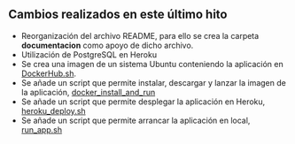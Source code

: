 ## Cambios realizados en este último hito

- Reorganización del archivo README, para ello se crea la carpeta **documentacion** como apoyo de dicho archivo. 
- Utilización de PostgreSQL en Heroku
- Se crea una imagen de un sistema Ubuntu conteniendo la aplicación en [DockerHub.sh](https://hub.docker.com/r/javiergarridomellado/iv_javiergarridomellado/).
- Se añade un script que permite instalar, descargar y lanzar la imagen de la aplicación, [docker_install_and_run](https://github.com/javiergarridomellado/IV_javiergarridomellado/blob/master/scripts/docker_install_and_run.sh)
- Se añade un script que permite desplegar la aplicación en Heroku, [heroku_deploy.sh](https://github.com/javiergarridomellado/IV_javiergarridomellado/blob/master/scripts/heroku_deploy.sh)
- Se añade un script que permite arrancar la aplicación en local, [run_app.sh](https://github.com/javiergarridomellado/IV_javiergarridomellado/blob/master/scripts/run_app.sh)
